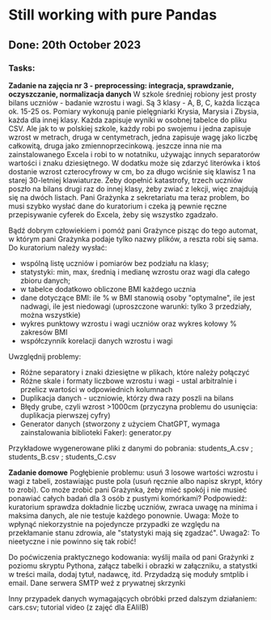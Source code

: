 # __Still working with pure Pandas__
## Done: __20th October 2023__
### Tasks:
__Zadanie na zajęcia nr 3 - preprocessing: integracja, sprawdzanie, oczyszczanie, normalizacja danych__
W szkole średniej robiony jest prosty bilans uczniów - badanie wzrostu i wagi. Są 3 klasy - A, B, C, każda licząca ok. 15-25 os. Pomiary wykonują panie pielęgniarki Krysia, Marysia i Zbysia, każda dla innej klasy.
Każda zapisuje wyniki w osobnej tabelce do pliku CSV. Ale jak to w polskiej szkole, każdy robi po swojemu i jedna zapisuje wzrost w metrach, druga w centymetrach, jedna zapisuje wagę jako liczbę całkowitą, druga jako zmiennoprzecinkową.
jeszcze inna nie ma zainstalowanego Excela i robi to w notatniku, używając innych separatorów wartości i znaku dziesiętnego. W dodatku może się zdarzyć literówka i ktoś dostanie wzrost czterocyfrowy w cm, bo za długo wciśnie się klawisz 1 na starej 30-letniej klawiaturze. Żeby dopełnić katastrofy, trzech uczniów poszło na bilans drugi raz do innej klasy, żeby zwiać z lekcji, więc znajdują się na dwóch listach.
Pani Grażynka z sekretariatu ma teraz problem, bo musi szybko wysłać dane do kuratorium i czeka ją pewnie ręczne przepisywanie cyferek do Excela, żeby się wszystko zgadzało.

Bądź dobrym człowiekiem i pomóż pani Grażynce pisząc do tego automat, w którym pani Grażynka podaje tylko nazwy plików, a reszta robi się sama.
Do kuratorium należy wysłać:  
- wspólną listę uczniów i pomiarów bez podziału na klasy;  
- statystyki: min, max, średnią i medianę wzrostu oraz wagi dla całego zbioru danych;  
- w tabelce dodatkowo obliczone BMI każdego ucznia  
- dane dotyczące BMI: ile % w BMI stanowią osoby "optymalne", ile jest nadwagi, ile jest niedowagi (uproszczone warunki: tylko 3 przedziały, można wszystkie)  
- wykres punktowy wzrostu i wagi uczniów oraz wykres kołowy % zakresów BMI  
- współczynnik korelacji danych wzrostu i wagi
  
Uwzględnij problemy:
- Różne separatory i znaki dziesiętne w plikach, które należy połączyć
- Różne skale i formaty liczbowe wzrostu i wagi - ustal arbitralnie i przelicz wartości w odpowiednich kolumnach
- Duplikacja danych - uczniowie, którzy dwa razy poszli na bilans
- Błędy grube, czyli wzrost >1000cm (przyczyna problemu do usunięcia: duplikacja pierwszej cyfry)
- Generator danych (stworzony z użyciem ChatGPT, wymaga zainstalowania biblioteki Faker): generator.py

Przykładowe wygenerowane pliki z danymi do pobrania: students_A.csv ; students_B.csv ; students_C.csv

__Zadanie domowe__
Pogłębienie problemu: usuń 3 losowe wartości wzrostu i wagi z tabeli, zostawiając puste pola (usuń ręcznie albo napisz skrypt, który to zrobi).
Co może zrobić pani Grażynka, żeby mieć spokój i nie musieć ponawiać całych badań dla 3 osób z pustymi komórkami? Podpowiedź: kuratorium sprawdza dokładnie liczbę uczniów, zwraca uwagę na minima i maksima danych, ale nie testuje każdego ponownie.
Uwaga: Może to wpłynąć niekorzystnie na pojedyncze przypadki ze względu na przekłamanie stanu zdrowia, ale "statystyki mają się zgadzać".
Uwaga2: To nieetyczne i nie powinno się tak robić!

Do poćwiczenia praktycznego kodowania: wyślij maila od pani Grażynki z poziomu skryptu Pythona, załącz tabelki i obrazki w załączniku, a statystki w treści maila, dodaj tytuł, nadawcę, itd. Przydadzą się moduły smtplib i email. Dane serwera SMTP weź z prywatnej skrzynki

Inny przypadek danych wymagających obróbki przed dalszym działaniem: cars.csv; tutorial video (z zajęć dla EAIiIB)

